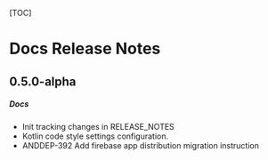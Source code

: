 [TOC]
# Docs Release Notes
## 0.5.0-alpha
##### Docs
* Init tracking changes in RELEASE_NOTES 
* Kotlin code style settings configuration.
* ANDDEP-392 Add firebase app distribution migration instruction
